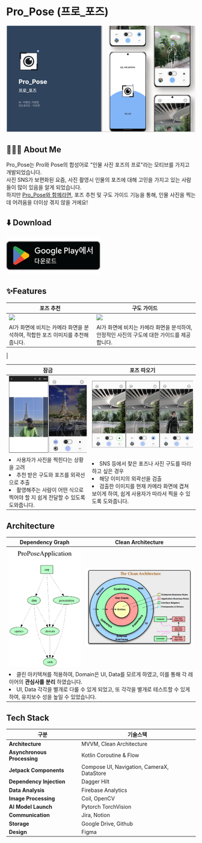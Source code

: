 # Pro_Pose (프로_포즈)
<img width = "600" src="./readme_sources/background_main.png"/>


## 🧏🏻‍♂️ About Me
Pro_Pose는 Pro와 Pose의 합성어로 "인물 사진 포즈의 프로"라는 모티브를 가지고 개발되었습니다. <br>
사진 SNS가 보편화된 요즘, 사진 촬영시 인물의 포즈에 대해 고민을 가지고 있는 사람들이 많이 있음을 알게 되었습니다. <br>
하지만 <u>Pro_Pose와 함께라면</u>, 포즈 추천 및 구도 가이드 기능을 통해, 인물 사진을 찍는 데 어려움을 더이상 겪지 않을 거에요!
<br>

## ⬇️ Download 

<a href="https://play.google.com/store/apps/details?id=com.hanadulset.pro_poseapp"><img width = "250" height="100" src="./readme_sources/download_in_ps.png"/>
</a>

## ✨Features

| <b>포즈 추천</b>| <b>구도 가이드</b> |
  |---|---|
  | <img src="./readme_sources/pose_recommend.gif" width ="200"/>|<img src="./readme_sources/guide_point.gif" width ="200"/> |
  |AI가 화면에 비치는 카메라 화면을 분석하여, 적합한 포즈 이미지를 추천해줍니다. |AI가 화면에 비치는 카메라 화면을 분석하여, 안정적인 사진의 구도에 대한 가이드를 제공합니다.|
  |
  

| <b>잠금</b>| <b>포즈 따오기</b> |
  |---|---| 
  | <img src="./readme_sources/pose_from.png" width ="300"/> | <img src="./readme_sources/lock.png" width ="500"/> |
  | <li> 사용자가 사진을 찍힌다는 상황을 고려 </li> <li> 추천 받은 구도와 포즈를 외곽선으로 추출</li> <li> 촬영해주는 사람이 어떤 식으로 찍어야 할 지 쉽게 전달할 수 있도록 도와줍니다.  |  <li> SNS 등에서 찾은 포즈나 사진 구도를 따라하고 싶은 경우 </li> <li> 해당 이미지의 외곽선을 검출 </li> <li>검출한 이미지를 현재 카메라 화면에 겹쳐보이게 하여, 쉽게 사용자가 따라서 찍을 수 있도록 도와줍니다.</li> ||


## Architecture

<table>
    <thead>
        <tr>
            <th><b>Dependency Graph</b></th>
            <th><b>Clean Architecture</b></th>
        </tr>
    </thead>
    <tbody>
        <tr>
            <td><img src="./readme_sources/project.dot.png" width ="300"/> </td>
            <td><img src="./readme_sources/clean_arch.png" width ="500"/></td>
        </tr>
        <tr>
            <td colspan = "2">
             <li> 클린 아키텍쳐를 적용하여, Domain은 UI, Data를 모르게 하였고, 이를 통해 각 레이어의 <b>관심사를 분리</b> 하였습니다. </li><li> UI, Data 각각을 별개로 다룰 수 있게 되었고, 또 각각을 별개로 테스트할 수 있게 하여, 유지보수 성을 높일 수 있었습니다. </li> 
            </td>
        </tr>
    </tbody>
</table>

## Tech Stack 

| 구분 | 기술스택  |
|---|---|
|  **Architecture** |  MVVM, Clean Architecture |
| **Asynchronous Processing** |Kotlin Coroutine & Flow |
|**Jetpack Components**| Compose UI, Navigation, CameraX, DataStore |
| **Dependency Injection**|Dagger Hilt|
|**Data Analysis**| Firebase Analytics |
|**Image Processing**| Coil, OpenCV |
| **AI Model Launch**| Pytorch TorchVision |
| **Communication**| Jira, Notion |
|**Storage**| Google Drive, Github |
|**Design**| Figma |